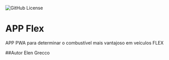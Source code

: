 ![GitHub License](https://img.shields.io/github/license/ElenGrecco/flexv2)


# APP Flex
APP PWA para determinar o combustível mais vantajoso em veículos FLEX

##Autor
Elen Grecco
